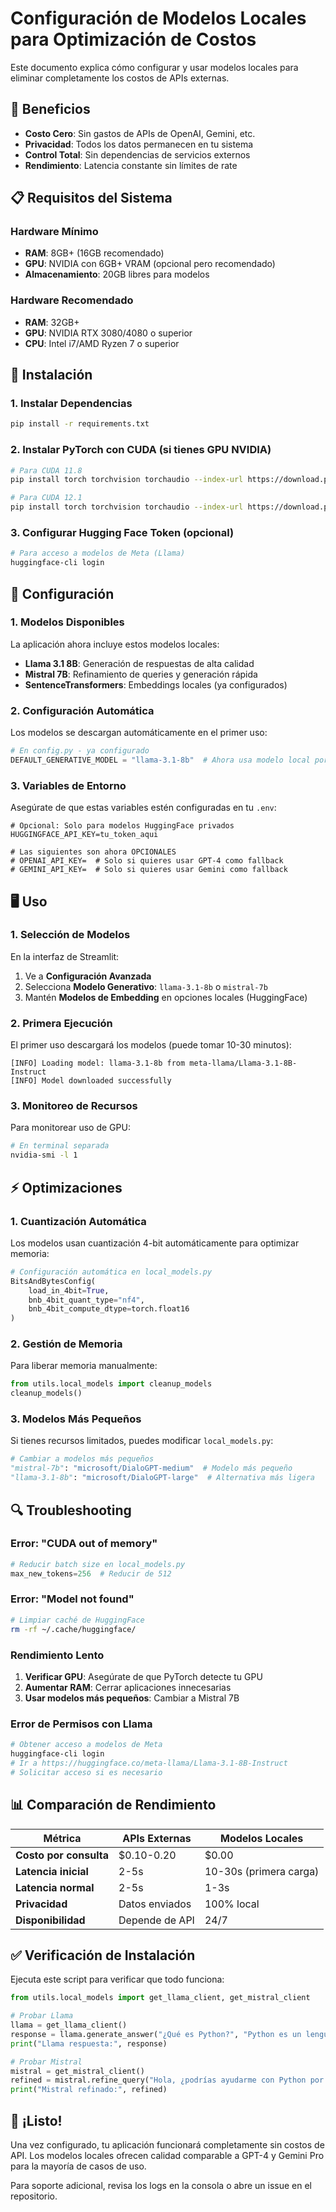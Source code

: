 # Configuración de Modelos Locales para Optimización de Costos

Este documento explica cómo configurar y usar modelos locales para eliminar completamente los costos de APIs externas.

## 🎯 Beneficios

- **Costo Cero**: Sin gastos de APIs de OpenAI, Gemini, etc.
- **Privacidad**: Todos los datos permanecen en tu sistema
- **Control Total**: Sin dependencias de servicios externos
- **Rendimiento**: Latencia constante sin límites de rate

## 📋 Requisitos del Sistema

### Hardware Mínimo
- **RAM**: 8GB+ (16GB recomendado)
- **GPU**: NVIDIA con 6GB+ VRAM (opcional pero recomendado)
- **Almacenamiento**: 20GB libres para modelos

### Hardware Recomendado
- **RAM**: 32GB+
- **GPU**: NVIDIA RTX 3080/4080 o superior
- **CPU**: Intel i7/AMD Ryzen 7 o superior

## 🚀 Instalación

### 1. Instalar Dependencias

```bash
pip install -r requirements.txt
```

### 2. Instalar PyTorch con CUDA (si tienes GPU NVIDIA)

```bash
# Para CUDA 11.8
pip install torch torchvision torchaudio --index-url https://download.pytorch.org/whl/cu118

# Para CUDA 12.1
pip install torch torchvision torchaudio --index-url https://download.pytorch.org/whl/cu121
```

### 3. Configurar Hugging Face Token (opcional)

```bash
# Para acceso a modelos de Meta (Llama)
huggingface-cli login
```

## 🔧 Configuración

### 1. Modelos Disponibles

La aplicación ahora incluye estos modelos locales:

- **Llama 3.1 8B**: Generación de respuestas de alta calidad
- **Mistral 7B**: Refinamiento de queries y generación rápida
- **SentenceTransformers**: Embeddings locales (ya configurados)

### 2. Configuración Automática

Los modelos se descargan automáticamente en el primer uso:

```python
# En config.py - ya configurado
DEFAULT_GENERATIVE_MODEL = "llama-3.1-8b"  # Ahora usa modelo local por defecto
```

### 3. Variables de Entorno

Asegúrate de que estas variables estén configuradas en tu `.env`:

```env
# Opcional: Solo para modelos HuggingFace privados
HUGGINGFACE_API_KEY=tu_token_aqui

# Las siguientes son ahora OPCIONALES
# OPENAI_API_KEY=  # Solo si quieres usar GPT-4 como fallback
# GEMINI_API_KEY=  # Solo si quieres usar Gemini como fallback
```

## 🖥️ Uso

### 1. Selección de Modelos

En la interfaz de Streamlit:

1. Ve a **Configuración Avanzada**
2. Selecciona **Modelo Generativo**: `llama-3.1-8b` o `mistral-7b`
3. Mantén **Modelos de Embedding** en opciones locales (HuggingFace)

### 2. Primera Ejecución

El primer uso descargará los modelos (puede tomar 10-30 minutos):

```
[INFO] Loading model: llama-3.1-8b from meta-llama/Llama-3.1-8B-Instruct
[INFO] Model downloaded successfully
```

### 3. Monitoreo de Recursos

Para monitorear uso de GPU:

```bash
# En terminal separada
nvidia-smi -l 1
```

## ⚡ Optimizaciones

### 1. Cuantización Automática

Los modelos usan cuantización 4-bit automáticamente para optimizar memoria:

```python
# Configuración automática en local_models.py
BitsAndBytesConfig(
    load_in_4bit=True,
    bnb_4bit_quant_type="nf4",
    bnb_4bit_compute_dtype=torch.float16
)
```

### 2. Gestión de Memoria

Para liberar memoria manualmente:

```python
from utils.local_models import cleanup_models
cleanup_models()
```

### 3. Modelos Más Pequeños

Si tienes recursos limitados, puedes modificar `local_models.py`:

```python
# Cambiar a modelos más pequeños
"mistral-7b": "microsoft/DialoGPT-medium"  # Modelo más pequeño
"llama-3.1-8b": "microsoft/DialoGPT-large"  # Alternativa más ligera
```

## 🔍 Troubleshooting

### Error: "CUDA out of memory"

```python
# Reducir batch size en local_models.py
max_new_tokens=256  # Reducir de 512
```

### Error: "Model not found"

```bash
# Limpiar caché de HuggingFace
rm -rf ~/.cache/huggingface/
```

### Rendimiento Lento

1. **Verificar GPU**: Asegúrate de que PyTorch detecte tu GPU
2. **Aumentar RAM**: Cerrar aplicaciones innecesarias
3. **Usar modelos más pequeños**: Cambiar a Mistral 7B

### Error de Permisos con Llama

```bash
# Obtener acceso a modelos de Meta
huggingface-cli login
# Ir a https://huggingface.co/meta-llama/Llama-3.1-8B-Instruct
# Solicitar acceso si es necesario
```

## 📊 Comparación de Rendimiento

| Métrica | APIs Externas | Modelos Locales |
|---------|---------------|-----------------|
| **Costo por consulta** | $0.10-0.20 | $0.00 |
| **Latencia inicial** | 2-5s | 10-30s (primera carga) |
| **Latencia normal** | 2-5s | 1-3s |
| **Privacidad** | Datos enviados | 100% local |
| **Disponibilidad** | Depende de API | 24/7 |

## ✅ Verificación de Instalación

Ejecuta este script para verificar que todo funciona:

```python
from utils.local_models import get_llama_client, get_mistral_client

# Probar Llama
llama = get_llama_client()
response = llama.generate_answer("¿Qué es Python?", "Python es un lenguaje de programación")
print("Llama respuesta:", response)

# Probar Mistral  
mistral = get_mistral_client()
refined = mistral.refine_query("Hola, ¿podrías ayudarme con Python por favor?")
print("Mistral refinado:", refined)
```

## 🎉 ¡Listo!

Una vez configurado, tu aplicación funcionará completamente sin costos de API. Los modelos locales ofrecen calidad comparable a GPT-4 y Gemini Pro para la mayoría de casos de uso.

Para soporte adicional, revisa los logs en la consola o abre un issue en el repositorio.